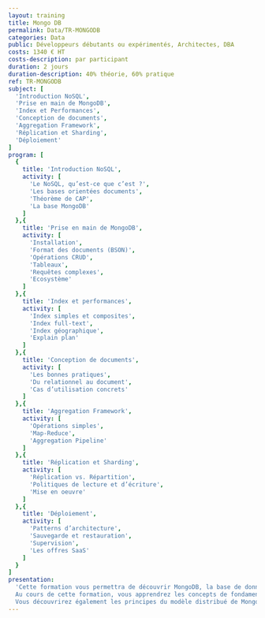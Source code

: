 ```yaml
---
layout: training
title: Mongo DB
permalink: Data/TR-MONGODB
categories: Data
public: Développeurs débutants ou expérimentés, Architectes, DBA
costs: 1340 € HT
costs-description: par participant
duration: 2 jours
duration-description: 40% théorie, 60% pratique
ref: TR-MONGODB
subject: [
  'Introduction NoSQL',
  'Prise en main de MongoDB',
  'Index et Performances',
  'Conception de documents',
  'Aggregation Framework',
  'Réplication et Sharding',
  'Déploiement'
]
program: [
  {
    title: 'Introduction NoSQL',
    activity: [
      'Le NoSQL, qu’est-ce que c’est ?',
      'Les bases orientées documents',
      'Théorème de CAP',
      'La base MongoDB'
    ]
  },{
    title: 'Prise en main de MongoDB',
    activity: [
      'Installation',
      'Format des documents (BSON)',
      'Opérations CRUD',
      'Tableaux',
      'Requêtes complexes',
      'Ecosystème'
    ]
  },{
    title: 'Index et performances',
    activity: [
      'Index simples et composites',
      'Index full-text',
      'Index géographique',
      'Explain plan'
    ]
  },{
    title: 'Conception de documents',
    activity: [
      'Les bonnes pratiques',
      'Du relationnel au document',
      'Cas d’utilisation concrets'
    ]
  },{
    title: 'Aggregation Framework',
    activity: [
      'Opérations simples',
      'Map-Reduce',
      'Aggregation Pipeline'
    ]
  },{
    title: 'Réplication et Sharding',
    activity: [
      'Réplication vs. Répartition',
      'Politiques de lecture et d’écriture',
      'Mise en oeuvre'
    ]
  },{
    title: 'Déploiement',
    activity: [
      'Patterns d’architecture',
      'Sauvegarde et restauration',
      'Supervision',
      'Les offres SaaS'
    ]
  }
]
presentation:
  'Cette formation vous permettra de découvrir MongoDB, la base de données NoSQL orientée documents la plus populaire !
  Au cours de cette formation, vous apprendrez les concepts de fondamentaux de MongoDB ainsi que des fonctionnalités avancées telles que l’Aggregation Framework et la recherche géographique.
  Vous découvrirez également les principes du modèle distribué de MongoDB (réplication et sharding) au travers de patterns d’architecture permettant le passage en production.'
---
```

